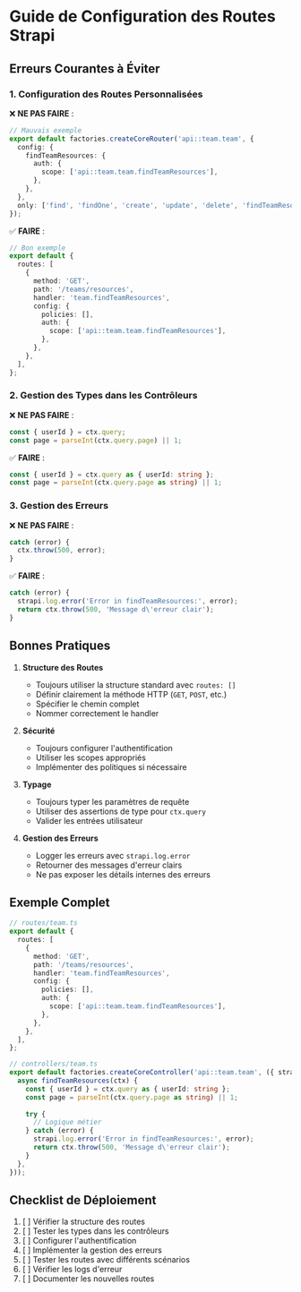 # Guide de Configuration des Routes Strapi

## Erreurs Courantes à Éviter

### 1. Configuration des Routes Personnalisées

❌ **NE PAS FAIRE** :
```typescript
// Mauvais exemple
export default factories.createCoreRouter('api::team.team', {
  config: {
    findTeamResources: {
      auth: {
        scope: ['api::team.team.findTeamResources'],
      },
    },
  },
  only: ['find', 'findOne', 'create', 'update', 'delete', 'findTeamResources'],
});
```

✅ **FAIRE** :
```typescript
// Bon exemple
export default {
  routes: [
    {
      method: 'GET',
      path: '/teams/resources',
      handler: 'team.findTeamResources',
      config: {
        policies: [],
        auth: {
          scope: ['api::team.team.findTeamResources'],
        },
      },
    },
  ],
};
```

### 2. Gestion des Types dans les Contrôleurs

❌ **NE PAS FAIRE** :
```typescript
const { userId } = ctx.query;
const page = parseInt(ctx.query.page) || 1;
```

✅ **FAIRE** :
```typescript
const { userId } = ctx.query as { userId: string };
const page = parseInt(ctx.query.page as string) || 1;
```

### 3. Gestion des Erreurs

❌ **NE PAS FAIRE** :
```typescript
catch (error) {
  ctx.throw(500, error);
}
```

✅ **FAIRE** :
```typescript
catch (error) {
  strapi.log.error('Error in findTeamResources:', error);
  return ctx.throw(500, 'Message d\'erreur clair');
}
```

## Bonnes Pratiques

1. **Structure des Routes**
   - Toujours utiliser la structure standard avec `routes: []`
   - Définir clairement la méthode HTTP (`GET`, `POST`, etc.)
   - Spécifier le chemin complet
   - Nommer correctement le handler

2. **Sécurité**
   - Toujours configurer l'authentification
   - Utiliser les scopes appropriés
   - Implémenter des politiques si nécessaire

3. **Typage**
   - Toujours typer les paramètres de requête
   - Utiliser des assertions de type pour `ctx.query`
   - Valider les entrées utilisateur

4. **Gestion des Erreurs**
   - Logger les erreurs avec `strapi.log.error`
   - Retourner des messages d'erreur clairs
   - Ne pas exposer les détails internes des erreurs

## Exemple Complet

```typescript
// routes/team.ts
export default {
  routes: [
    {
      method: 'GET',
      path: '/teams/resources',
      handler: 'team.findTeamResources',
      config: {
        policies: [],
        auth: {
          scope: ['api::team.team.findTeamResources'],
        },
      },
    },
  ],
};

// controllers/team.ts
export default factories.createCoreController('api::team.team', ({ strapi }) => ({
  async findTeamResources(ctx) {
    const { userId } = ctx.query as { userId: string };
    const page = parseInt(ctx.query.page as string) || 1;
    
    try {
      // Logique métier
    } catch (error) {
      strapi.log.error('Error in findTeamResources:', error);
      return ctx.throw(500, 'Message d\'erreur clair');
    }
  },
}));
```

## Checklist de Déploiement

1. [ ] Vérifier la structure des routes
2. [ ] Tester les types dans les contrôleurs
3. [ ] Configurer l'authentification
4. [ ] Implémenter la gestion des erreurs
5. [ ] Tester les routes avec différents scénarios
6. [ ] Vérifier les logs d'erreur
7. [ ] Documenter les nouvelles routes 
